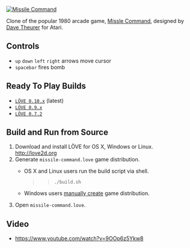 [![Missile Command](http://i.imgur.com/wGUjY.png "Missile Command")](https://www.youtube.com/watch?v=9OOp6z5Ykw8)

Clone of the popular 1980 arcade game, [Missle Command](https://en.wikipedia.org/wiki/Missile_Command), designed by [Dave Theurer](https://en.wikipedia.org/wiki/Dave_Theurer) for Atari.

## Controls

* `up` `down` `left` `right` arrows move cursor
* `spacebar` fires bomb

## Ready To Play Builds
* [`LÖVE 0.10.x`](https://github.com/chadpaulson/missile-command/blob/master/missile-command.love?raw=true) (latest)
* [`LÖVE 0.9.x`](http://love2d.org/forums/download/file.php?id=10478)
* [`LÖVE 0.7.2`](http://love2d.org/forums/download/file.php?id=3072)

## Build and Run from Source

1. Download and install LÖVE for OS X, Windows or Linux. http://love2d.org
2. Generate `missile-command.love` game distribution.
    * OS X and Linux users run the build script via shell.
       >> ```./build.sh```

    * Windows users [manually create](http://love2d.org/wiki/Game_Distribution "LOVE 2D Game Distribution") game distribution.
3. Open `missile-command.love`.


## Video
* https://www.youtube.com/watch?v=9OOp6z5Ykw8
